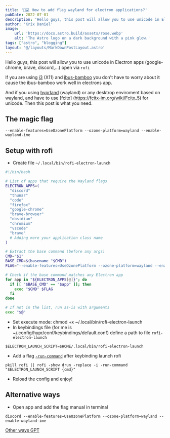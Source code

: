 ```yaml
---
title: '👨💻 How to add flag wayland for electron applications?'
pubDate: 2022-07-01
description: 'Hello guys, this post will allow you to use unicode in Electron apps (google-chrome, brave, discord,...) open via rofi'
author: 'Krix Daniel'
image:
    url: 'https://docs.astro.build/assets/rose.webp'
    alt: 'The Astro logo on a dark background with a pink glow.'
tags: ["astro", "blogging"]
layout: '@/layouts/MarkDownPostLayout.astro'
---
```


Hello guys, this post will allow you to use unicode in Electron apps (google-chrome, brave, discord,...) open via `rofi`

If you are using [i3](https://github.com/i3/i3) (X11) and [ibus-bamboo](https://github.com/BambooEngine/ibus-bamboo) you don't have to worry about it cause the ibus-bamboo work well in electrons app.

And if you using [hyprland](https://hyprland.org/) (wayland) or any desktrop enviroment based on wayland, and have to use [fcitx] (https://fcitx-im.org/wiki/Fcitx_5) for unicode. Then this post is what you need.

## The magic flag
```
--enable-features=UseOzonePlatform --ozone-platform=wayland --enable-wayland-ime
```
## Setup with rofi
- Create file `~/.local/bin/rofi-electron-launch`
```bash
#!/bin/bash

# List of apps that require the Wayland flags
ELECTRON_APPS=(
  "discord"
  "thunar"
  "code"
  "firefox"
  "google-chrome"
  "brave-browser"
  "obsidian"
  "chromium"
  "vscode"
  "brave"
  # Adding more your application class name
)

# Extract the base command (before any args)
CMD="$1"
BASE_CMD=$(basename "$CMD")
FLAG="--enable-features=UseOzonePlatform --ozone-platform=wayland --enable-wayland-ime"

# Check if the base command matches any Electron app
for app in "${ELECTRON_APPS[@]}"; do
  if [[ "$BASE_CMD" == "$app" ]]; then
    exec "$CMD" $FLAG
  fi
done

# If not in the list, run as-is with arguments
exec "$@"
```
- Set execute mode: chmod +x ~/.local/bin/rofi-electron-launch
- In keybindings file (for me is ~/.config/hypr/conf/keybindings/default.conf) define a path to file `rofi-electron-launch`
```
$ELECTRON_LAUNCH_SCRIPT=$HOME/.local/bin/rofi-electron-launch 
```
- Add a flag [`-run-command`](https://davatorium.github.io/rofi/current/rofi.1/#run-settings) after keybinding launch rofi
```
pkill rofi || rofi -show drun -replace -i -run-command "$ELECTRON_LAUNCH_SCRIPT {cmd}"
```
- Reload the config and enjoy!

## Alternative ways
- Open app and add the flag manual in terminal
```
discord --enable-features=UseOzonePlatform --ozone-platform=wayland --enable-wayland-ime
```
[Other ways GPT](https://shorturl.at/GoGjX)